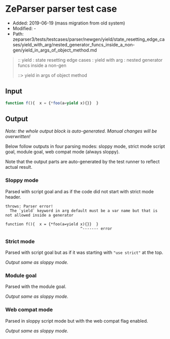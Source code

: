 # ZeParser parser test case

- Added: 2019-06-19 (mass migration from old system)
- Modified: -
- Path: zeparser3/tests/testcases/parser/newgen/yield/state_resetting_edge_cases/yield_with_arg/nested_generator_funcs_inside_a_non-gen/yield_in_args_of_object_method.md

> :: yield : state resetting edge cases : yield with arg : nested generator funcs inside a non-gen
>
> ::> yield in args of object method


## Input


`````js
function f(){  x = {*foo(a=yield x){}}  }
`````

## Output

_Note: the whole output block is auto-generated. Manual changes will be overwritten!_

Below follow outputs in four parsing modes: sloppy mode, strict mode script goal, module goal, web compat mode (always sloppy).

Note that the output parts are auto-generated by the test runner to reflect actual result.

### Sloppy mode

Parsed with script goal and as if the code did not start with strict mode header.

`````
throws: Parser error!
  The `yield` keyword in arg default must be a var name but that is not allowed inside a generator

function f(){  x = {*foo(a=yield x){}}  }
                                 ^------- error
`````

### Strict mode

Parsed with script goal but as if it was starting with `"use strict"` at the top.

_Output same as sloppy mode._

### Module goal

Parsed with the module goal.

_Output same as sloppy mode._

### Web compat mode

Parsed in sloppy script mode but with the web compat flag enabled.

_Output same as sloppy mode._

